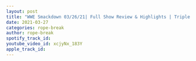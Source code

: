 ```yaml
---
layout: post
title: "WWE Smackdown 03/26/21| Full Show Review & Highlights | Triple Threat Announced"
date: 2021-03-27
categories: rope-break
author: rope-break
spotify_track_id: 
youtube_video_id: xcjyNx_183Y
apple_track_id: 
---
```

